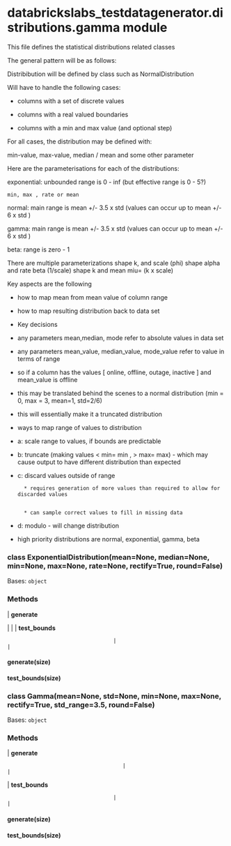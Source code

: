 # databrickslabs_testdatagenerator.distributions.gamma module

This file defines the statistical distributions related classes

The general pattern will be as follows:

Distribibution will be defined by class such as NormalDistribution

Will have to handle the following cases:


* columns with a set of discrete values


* columns with a real valued boundaries


* columns with a min and max value (and  optional step)

For all cases, the distribution may be defined with:

min-value, max-value, median / mean and some other parameter

Here are the parameterisations for each of the distributions:

exponential: unbounded range is 0 - inf (but effective range is 0 - 5?)

    min, max , rate or mean

normal: main range is mean +/- 3.5 x std (values can occur up to mean +/- 6 x std )

gamma: main range is mean +/- 3.5 x std (values can occur up to mean +/- 6 x std )

beta: range is zero - 1

There are multiple parameterizations
shape k, and scale (phi)
shape alpha and rate beta (1/scale)
shape k and mean miu= (k x scale)

Key aspects are the following


* how to map mean from mean value of column range


* how to map resulting distribution back to data set


* Key decisions


* any parameters mean,median, mode refer to absolute values in data set


* any parameters mean_value, median_value, mode_value refer to value in terms of range


* so if a column has the values [ online, offline, outage, inactive ] and mean_value is offline


* this may be translated behind the scenes to a normal distribution (min = 0, max = 3, mean=1, std=2/6)


* this will essentially make it a truncated distribution


* ways to map range of values to distribution


* a: scale range to values, if bounds are predictable


* b: truncate (making values < min= min , > max= max) - which may cause output to have different distribution than expected


* c: discard values outside of range

    
        * requires generation of more values than required to allow for discarded values


        * can sample correct values to fill in missing data


* d: modulo - will change distribution


* high priority distributions are normal, exponential, gamma, beta

<!-- !! processed by numpydoc !! -->

### class ExponentialDistribution(mean=None, median=None, min=None, max=None, rate=None, rectify=True, round=False)
Bases: `object`

### Methods

| **generate**

 |  |
| **test_bounds**

                                      |                                                                                                                                                                                                                             |
<!-- !! processed by numpydoc !! -->

#### generate(size)
<!-- !! processed by numpydoc !! -->

#### test_bounds(size)
<!-- !! processed by numpydoc !! -->

### class Gamma(mean=None, std=None, min=None, max=None, rectify=True, std_range=3.5, round=False)
Bases: `object`

### Methods

| **generate**

                                         |                                                                                                                                                                                                                             |
| **test_bounds**

                                      |                                                                                                                                                                                                                             |
<!-- !! processed by numpydoc !! -->

#### generate(size)
<!-- !! processed by numpydoc !! -->

#### test_bounds(size)
<!-- !! processed by numpydoc !! -->
